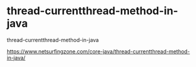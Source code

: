 # thread-currentthread-method-in-java
thread-currentthread-method-in-java

https://www.netsurfingzone.com/core-java/thread-currentthread-method-in-java/

